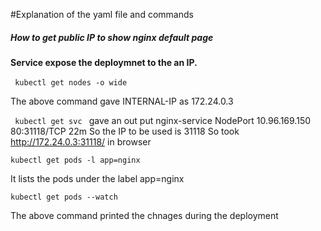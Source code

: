 #Explanation of the yaml file and commands

##### How to get public IP to show nginx default page
**Service expose the deploymnet to the an IP.**

​```
kubectl get nodes -o wide
​```

The above command gave INTERNAL-IP as  172.24.0.3

​```
kubectl get svc
​```
gave an out put
nginx-service   NodePort    10.96.169.150   <none>        80:31118/TCP   22m
So the IP to be used is
31118
So took http://172.24.0.3:31118/ in browser

```
kubectl get pods -l app=nginx
```
It lists the pods under the label app=nginx

```
kubectl get pods --watch
```
The above command printed the chnages during the deployment
